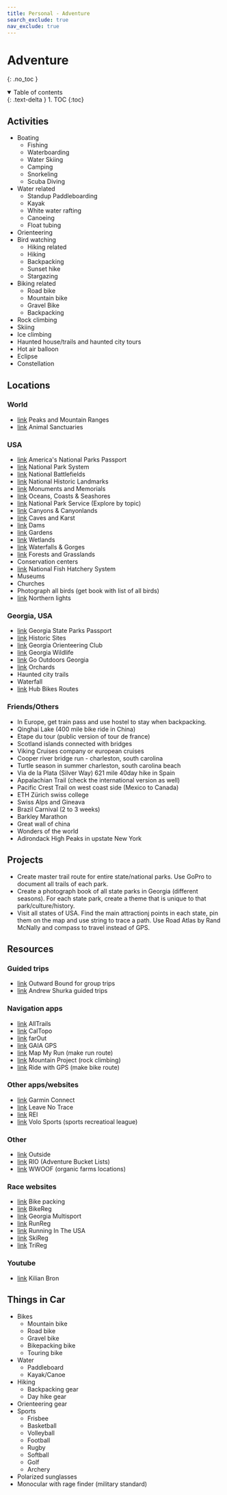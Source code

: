 ```yaml
---
title: Personal - Adventure
search_exclude: true
nav_exclude: true
---
```


<!-- prettier-ignore-start -->
# Adventure
{: .no_toc }

<details open markdown="block">
  <summary>
    Table of contents
  </summary>
  {: .text-delta }
1. TOC
{:toc}
</details>

<!-- prettier-ignore-end -->

## Activities

-   Boating
    -   Fishing
    -   Waterboarding
    -   Water Skiing
    -   Camping
    -   Snorkeling
    -   Scuba Diving
-   Water related
    -   Standup Paddleboarding
    -   Kayak
    -   White water rafting
    -   Canoeing
    -   Float tubing
-   Orienteering
-   Bird watching
    -   Hiking related
    -   Hiking
    -   Backpacking
    -   Sunset hike
    -   Stargazing
-   Biking related
    -   Road bike
    -   Mountain bike
    -   Gravel Bike
    -   Backpacking
-   Rock climbing
-   Skiing
-   Ice climbing
-   Haunted house/trails and haunted city tours
-   Hot air balloon
-   Eclipse
-   Constellation

## Locations

### World

-   [link](https://www.worlddata.info/highest-mountains.php) Peaks and Mountain Ranges
-   [link](https://sanctuaryfederation.org/find-a-sanctuary/) Animal Sanctuaries

### USA

-   [link](https://americasnationalparks.org/passport-to-your-national-parks/) America's National Parks Passport
-   [link](https://www.nps.gov/aboutus/national-park-system.htm) National Park System
-   [link](https://www.nps.gov/subjects/battlefields/visit.htm) National Battlefields
-   [link](https://www.nps.gov/subjects/nationalhistoriclandmarks/list-of-nhls-by-state.htm) National Historic Landmarks
-   [link](https://www.nps.gov/subjects/monuments/visit.htm) Monuments and Memorials
-   [link](https://www.nps.gov/subjects/oceans/index.htm) Oceans, Coasts & Seashores
-   [link](https://www.nps.gov/index.htm) National Park Service (Explore by topic)
-   [link](https://www.nps.gov/subjects/canyons/visit.htm) Canyons & Canyonlands
-   [link](https://www.nps.gov/subjects/caves/index.htm) Caves and Karst
-   [link](https://www.nps.gov/subjects/dams/about.htm) Dams
-   [link](https://www.nps.gov/subjects/landscapearchitecture/gardens.htm) Gardens
-   [link](https://www.nps.gov/subjects/wetlands/index.htm) Wetlands
-   [link](https://www.nps.gov/subjects/waterfalls/waterfalls.htm) Waterfalls & Gorges
-   [link](https://www.fs.usda.gov/visit/forests-and-grasslands) Forests and Grasslands
-   Conservation centers
-   [link](https://www.fws.gov/program/national-fish-hatchery-system/about-us) National Fish Hatchery System
-   Museums
-   Churches
-   Photograph all birds (get book with list of all birds)
-   [link](https://www.outsideonline.com/adventure-travel/essays/northern-lights-canada-joe-buffalo-child/?utm_term=ool_member&utm_campaign=oplus_topfive&utm_medium=email&_hsmi=332351068&utm_source=newsletter) Northern lights

### Georgia, USA

-   [link](https://friendsofgastateparks.org/passport) Georgia State Parks Passport
-   [link](https://gastateparks.org/AllHistoricSites) Historic Sites
-   [link](https://www.gaorienteering.org/) Georgia Orienteering Club
-   [link](https://georgiawildlife.com/) Georgia Wildlife
-   [link](https://www.gooutdoorsgeorgia.com/) Go Outdoors Georgia
-   [link](https://www.orangepippin.com/orchards/united-states/georgia) Orchards
-   Haunted city trails
-   Waterfall
-   [link](https://www.hubbikes.com/hub-routes) Hub Bikes Routes

### Friends/Others

-   In Europe, get train pass and use hostel to stay when backpacking.
-   Qinghai Lake (400 mile bike ride in China)
-   Etape du tour (public version of tour de france)
-   Scotland islands connected with bridges
-   Viking Cruises company or european cruises
-   Cooper river bridge run - charleston, south carolina
-   Turtle season in summer charleston, south carolina beach
-   Via de la Plata (Silver Way) 621 mile 40day hike in Spain
-   Appalachian Trail (check the international version as well)
-   Pacific Crest Trail on west coast side (Mexico to Canada)
-   ETH Zürich swiss college
-   Swiss Alps and Gineava
-   Brazil Carnival (2 to 3 weeks)
-   Barkley Marathon
-   Great wall of china
-   Wonders of the world
-   Adirondack High Peaks in upstate New York

## Projects

-   Create master trail route for entire state/national parks. Use GoPro to document all trails of each park.
-   Create a photograph book of all state parks in Georgia (different seasons). For each state park, create a theme that is unique to that park/culture/history.
-   Visit all states of USA. Find the main attractionj points in each state, pin them on the map and use string to trace a path. Use Road Atlas by Rand McNally and compass to travel instead of GPS.

## Resources

### Guided trips

-   [link](https://www.outwardbound.org/) Outward Bound for group trips
-   [link](https://andrewskurka.com/guided-trips/) Andrew Shurka guided trips

### Navigation apps

-   [link](https://www.alltrails.com/) AllTrails
-   [link](https://caltopo.com/) CalTopo
-   [link](https://faroutguides.com/) farOut
-   [link](https://www.gaiagps.com/) GAIA GPS
-   [link](https://www.mapmyrun.com/routes/search) Map My Run (make run route)
-   [link](https://www.mountainproject.com/) Mountain Project (rock climbing)
-   [link](https://ridewithgps.com/route_planner) Ride with GPS (make bike route)

### Other apps/websites

-   [link](https://connect.garmin.com/) Garmin Connect
-   [link](https://lnt.org/) Leave No Trace
-   [link](https://www.rei.com/) REI
-   [link](https://www.volosports.com/) Volo Sports (sports recreatioal league)

### Other

-   [link](https://www.outsideonline.com/home) Outside
-   [link](https://reachinternationaloutfitters.com/) RIO (Adventure Bucket Lists)
-   [link](https://wwoof.net/) WWOOF (organic farms locations)

### Race websites

-   [link](https://bikepacking.com/event/) Bike packing
-   [link](https://www.bikereg.com/Events) BikeReg
-   [link](https://www.gamultisports.com/) Georgia Multisport
-   [link](https://www.runreg.com/events) RunReg
-   [link](https://runningintheusa.com/race/list/) Running In The USA
-   [link](https://www.skireg.com/Events) SkiReg
-   [link](https://www.trireg.com/Events) TriReg

### Youtube

-   [link](https://www.youtube.com/@KilianBron) Kilian Bron

## Things in Car

-   Bikes
    -   Mountain bike
    -   Road bike
    -   Gravel bike
    -   Bikepacking bike
    -   Touring bike
-   Water
    -   Paddleboard
    -   Kayak/Canoe
-   Hiking
    -   Backpacking gear
    -   Day hike gear
-   Orienteering gear
-   Sports
    -   Frisbee
    -   Basketball
    -   Volleyball
    -   Football
    -   Rugby
    -   Softball
    -   Golf
    -   Archery
-   Polarized sunglasses
-   Monocular with rage finder (military standard)
